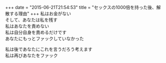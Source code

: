 +++
date = "2015-06-21T21:54:53"
title = "セックスの1000倍を持った後、解散する理由"
+++
私はお金がない  
そして、あなたは私を残す  
私はあなたを責めない  
私は自分自身を責めるだけです  
あなたにもっとファックしていなかった  
  
私は後であなたにこれを言うだろう考えます  
私は再びあなたをファック  